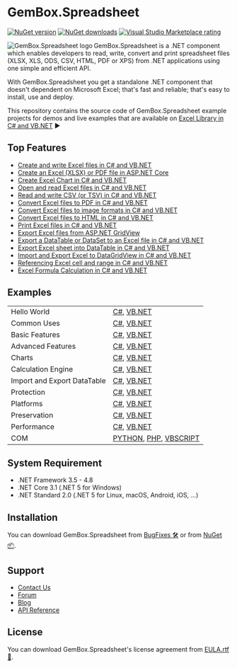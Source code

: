 # GemBox.Spreadsheet

[![NuGet version](https://img.shields.io/nuget/v/GemBox.Spreadsheet?style=for-the-badge)](https://www.nuget.org/packages/GemBox.Spreadsheet/) [![NuGet downloads](https://img.shields.io/nuget/dt/GemBox.Spreadsheet?style=for-the-badge)](https://www.nuget.org/packages/GemBox.Spreadsheet/) [![Visual Studio Marketplace rating](https://img.shields.io/visual-studio-marketplace/stars/GemBoxSoftware.GemBoxSpreadsheet?style=for-the-badge)](https://marketplace.visualstudio.com/items?itemName=GemBoxSoftware.GemBoxSpreadsheet)

<img src="https://www.gemboxsoftware.com/images/NugetGbs.png" alt="GemBox.Spreadsheet logo" align="left" />

GemBox.Spreadsheet is a .NET component which enables developers to read, write, convert and print spreadsheet files (XLSX, XLS, ODS, CSV, HTML, PDF or XPS) from .NET applications using one simple and efficient API.

With GemBox.Spreadsheet you get a standalone .NET component that doesn't dependent on Microsoft Excel; that's fast and reliable; that's easy to install, use and deploy.

This repository contains the source code of GemBox.Spreadsheet example projects for demos and live examples that are available on [Excel Library in C# and VB.NET](https://www.gemboxsoftware.com/spreadsheet/examples/c-sharp-vb-net-excel-library/601) ▶

## Top Features

* [Create and write Excel files in C# and VB.NET](https://www.gemboxsoftware.com/spreadsheet/examples/c-sharp-create-write-to-excel-file/402)
* [Create an Excel (XLSX) or PDF file in ASP.NET Core](https://www.gemboxsoftware.com/spreadsheet/examples/asp-net-core-create-excel-xlsx-pdf/5601)
* [Create Excel Chart in C# and VB.NET](https://www.gemboxsoftware.com/spreadsheet/examples/c-sharp-vb-net-create-excel-chart/301)
* [Open and read Excel files in C# and VB.NET](https://www.gemboxsoftware.com/spreadsheet/examples/c-sharp-open-read-excel-file/401)
* [Read and write CSV (or TSV) in C# and VB.NET](https://www.gemboxsoftware.com/spreadsheet/examples/c-sharp-read-write-csv/122)
* [Convert Excel files to PDF in C# and VB.NET](https://www.gemboxsoftware.com/spreadsheet/examples/c-sharp-convert-excel-to-pdf/404)
* [Convert Excel files to image formats in C# and VB.NET](https://www.gemboxsoftware.com/spreadsheet/examples/c-sharp-convert-excel-to-image/405)
* [Convert Excel files to HTML in C# and VB.NET](https://www.gemboxsoftware.com/spreadsheet/examples/c-sharp-vb-net-convert-excel-html/117)
* [Print Excel files in C# and VB.NET](https://www.gemboxsoftware.com/spreadsheet/examples/c-sharp-vb-net-print-excel/451)
* [Export Excel files from ASP.NET GridView](https://www.gemboxsoftware.com/spreadsheet/examples/asp-net-excel-export-gridview/5101)
* [Export a DataTable or DataSet to an Excel file in C# and VB.NET](https://www.gemboxsoftware.com/spreadsheet/examples/c-sharp-export-datatable-dataset-to-excel/501)
* [Export Excel sheet into DataTable in C# and VB.NET](https://www.gemboxsoftware.com/spreadsheet/examples/c-sharp-export-excel-to-datatable/502)
* [Import and Export Excel to DataGridView in C# and VB.NET](https://www.gemboxsoftware.com/spreadsheet/examples/c-sharp-vb-net-import-export-excel-datagridview/5301)
* [Referencing Excel cell and range in C# and VB.NET](https://www.gemboxsoftware.com/spreadsheet/examples/c-sharp-excel-range/204)
* [Excel Formula Calculation in C# and VB.NET](https://www.gemboxsoftware.com/spreadsheet/examples/excel-formula-calculation/901)

## Examples

| | |
| --- | --- |
| Hello World | [C#](https://github.com/GemBoxLtd/GemBox.Spreadsheet.Examples/tree/master/C%23/Hello%20World), [VB.NET](https://github.com/GemBoxLtd/GemBox.Spreadsheet.Examples/tree/master/VB.NET/Hello%20World) |
| Common Uses | [C#](https://github.com/GemBoxLtd/GemBox.Spreadsheet.Examples/tree/master/C%23/Common%20Uses), [VB.NET](https://github.com/GemBoxLtd/GemBox.Spreadsheet.Examples/tree/master/VB.NET/Common%20Uses) |
| Basic Features | [C#](https://github.com/GemBoxLtd/GemBox.Spreadsheet.Examples/tree/master/C%23/Basic%20Features), [VB.NET](https://github.com/GemBoxLtd/GemBox.Spreadsheet.Examples/tree/master/VB.NET/Basic%20Features) |
| Advanced Features | [C#](https://github.com/GemBoxLtd/GemBox.Spreadsheet.Examples/tree/master/C%23/Advanced%20Features), [VB.NET](https://github.com/GemBoxLtd/GemBox.Spreadsheet.Examples/tree/master/VB.NET/Advanced%20Features) |
| Charts | [C#](https://github.com/GemBoxLtd/GemBox.Spreadsheet.Examples/tree/master/C%23/Charts), [VB.NET](https://github.com/GemBoxLtd/GemBox.Spreadsheet.Examples/tree/master/VB.NET/Charts) |
| Calculation Engine | [C#](https://github.com/GemBoxLtd/GemBox.Spreadsheet.Examples/tree/master/C%23/Calculation%20Engine), [VB.NET](https://github.com/GemBoxLtd/GemBox.Spreadsheet.Examples/tree/master/VB.NET/Calculation%20Engine) |
| Import and Export DataTable | [C#](https://github.com/GemBoxLtd/GemBox.Spreadsheet.Examples/tree/master/C%23/Import%20and%20Export%20DataTable), [VB.NET](https://github.com/GemBoxLtd/GemBox.Spreadsheet.Examples/tree/master/VB.NET/Import%20and%20Export%20DataTable) |
| Protection | [C#](https://github.com/GemBoxLtd/GemBox.Spreadsheet.Examples/tree/master/C%23/Protection), [VB.NET](https://github.com/GemBoxLtd/GemBox.Spreadsheet.Examples/tree/master/VB.NET/Protection) |
| Platforms | [C#](https://github.com/GemBoxLtd/GemBox.Spreadsheet.Examples/tree/master/C%23/Platforms), [VB.NET](https://github.com/GemBoxLtd/GemBox.Spreadsheet.Examples/tree/master/VB.NET/Platforms) |
| Preservation | [C#](https://github.com/GemBoxLtd/GemBox.Spreadsheet.Examples/tree/master/C%23/Preservation), [VB.NET](https://github.com/GemBoxLtd/GemBox.Spreadsheet.Examples/tree/master/VB.NET/Preservation) |
| Performance | [C#](https://github.com/GemBoxLtd/GemBox.Spreadsheet.Examples/tree/master/C%23/Performance), [VB.NET](https://github.com/GemBoxLtd/GemBox.Spreadsheet.Examples/tree/master/VB.NET/Performance) |
| COM | [PYTHON](https://github.com/GemBoxLtd/GemBox.Spreadsheet.Examples/blob/master/PYTHON%2C%20PHP%2C%20VBSCRIPT/Program.py), [PHP](https://github.com/GemBoxLtd/GemBox.Spreadsheet.Examples/blob/master/PYTHON%2C%20PHP%2C%20VBSCRIPT/Program.php), [VBSCRIPT](https://github.com/GemBoxLtd/GemBox.Spreadsheet.Examples/blob/master/PYTHON%2C%20PHP%2C%20VBSCRIPT/Program.asp) |

## System Requirement

* .NET Framework 3.5 - 4.8
* .NET Core 3.1 (.NET 5 for Windows)
* .NET Standard 2.0 (.NET 5 for Linux, macOS, Android, iOS, …)

## Installation

You can download GemBox.Spreadsheet from [BugFixes 🛠️](https://www.gemboxsoftware.com/spreadsheet/downloads/bugfixes.html) or from [NuGet 📦](https://www.nuget.org/packages/GemBox.Spreadsheet/).

## Support

* [Contact Us](https://support.gemboxsoftware.com/new-ticket?ticket%5Bdepartment%5D=1&ticket%5Bproduct%5D=1)
* [Forum](https://forum.gemboxsoftware.com/c/gembox-spreadsheet/5)
* [Blog](https://www.gemboxsoftware.com/gembox-spreadsheet)
* [API Reference](https://www.gemboxsoftware.com/spreadsheet/docs/introduction.html)

## License

You can download GemBox.Spreadsheet's license agreement from [EULA.rtf 📝](https://www.gemboxsoftware.com/EULA.rtf).
